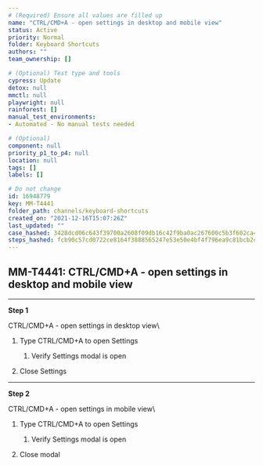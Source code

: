 ```yaml
---
# (Required) Ensure all values are filled up
name: "CTRL/CMD+A - open settings in desktop and mobile view"
status: Active
priority: Normal
folder: Keyboard Shortcuts
authors: ""
team_ownership: []

# (Optional) Test type and tools
cypress: Update
detox: null
mmctl: null
playwright: null
rainforest: []
manual_test_environments: 
- Automated - No manual tests needed

# (Optional)
component: null
priority_p1_to_p4: null
location: null
tags: []
labels: []

# Do not change
id: 16948779
key: MM-T4441
folder_path: channels/keyboard-shortcuts
created_on: "2021-12-16T15:07:26Z"
last_updated: ""
case_hashed: 3428dcd06c643f39700a2608f09db16c42f9ba0ac267600c5b3f602ca40af11a1a87554c2ee28fc6de2e24b2c88fc222
steps_hashed: fcb90c57cd0722ce8164f3888565247e53e50e4bf4f796ea9c81bcb2ce2745a2951284718ce780cfc9fd4e8c6c2ff522
---
```


## MM-T4441: CTRL/CMD+A - open settings in desktop and mobile view

---

**Step 1**

CTRL/CMD+A - open settings in desktop view\\

1. Type CTRL/CMD+A to open Settings

   1. Verify Settings modal is open

2. Close Settings

---

**Step 2**

CTRL/CMD+A - open settings in mobile view\\

1. Type CTRL/CMD+A to open Settings

   1. Verify Settings modal is open

2. Close modal
